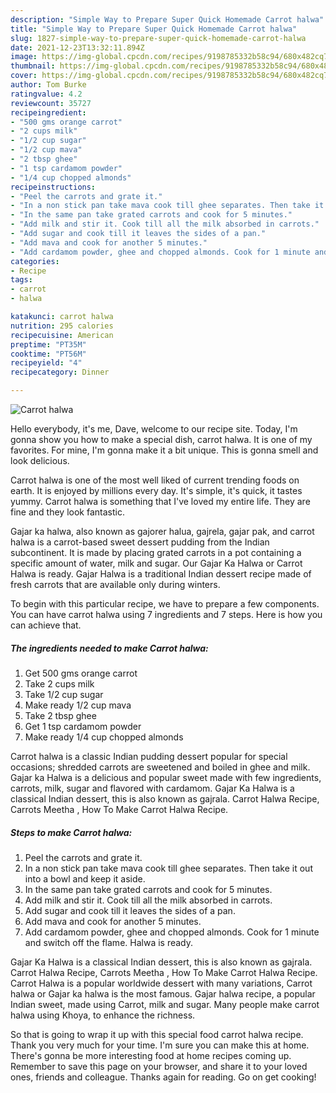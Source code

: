 ```yaml
---
description: "Simple Way to Prepare Super Quick Homemade Carrot halwa"
title: "Simple Way to Prepare Super Quick Homemade Carrot halwa"
slug: 1827-simple-way-to-prepare-super-quick-homemade-carrot-halwa
date: 2021-12-23T13:32:11.894Z
image: https://img-global.cpcdn.com/recipes/9198785332b58c94/680x482cq70/carrot-halwa-recipe-main-photo.jpg
thumbnail: https://img-global.cpcdn.com/recipes/9198785332b58c94/680x482cq70/carrot-halwa-recipe-main-photo.jpg
cover: https://img-global.cpcdn.com/recipes/9198785332b58c94/680x482cq70/carrot-halwa-recipe-main-photo.jpg
author: Tom Burke
ratingvalue: 4.2
reviewcount: 35727
recipeingredient:
- "500 gms orange carrot"
- "2 cups milk"
- "1/2 cup sugar"
- "1/2 cup mava"
- "2 tbsp ghee"
- "1 tsp cardamom powder"
- "1/4 cup chopped almonds"
recipeinstructions:
- "Peel the carrots and grate it."
- "In a non stick pan take mava cook till ghee separates. Then take it out into a bowl and keep it aside."
- "In the same pan take grated carrots and cook for 5 minutes."
- "Add milk and stir it. Cook till all the milk absorbed in carrots."
- "Add sugar and cook till it leaves the sides of a pan."
- "Add mava and cook for another 5 minutes."
- "Add cardamom powder, ghee and chopped almonds. Cook for 1 minute and switch off the flame. Halwa is ready."
categories:
- Recipe
tags:
- carrot
- halwa

katakunci: carrot halwa 
nutrition: 295 calories
recipecuisine: American
preptime: "PT35M"
cooktime: "PT56M"
recipeyield: "4"
recipecategory: Dinner

---
```



![Carrot halwa](https://img-global.cpcdn.com/recipes/9198785332b58c94/680x482cq70/carrot-halwa-recipe-main-photo.jpg)

Hello everybody, it's me, Dave, welcome to our recipe site. Today, I'm gonna show you how to make a special dish, carrot halwa. It is one of my favorites. For mine, I'm gonna make it a bit unique. This is gonna smell and look delicious.

Carrot halwa is one of the most well liked of current trending foods on earth. It is enjoyed by millions every day. It's simple, it's quick, it tastes yummy. Carrot halwa is something that I've loved my entire life. They are fine and they look fantastic.

Gajar ka halwa, also known as gajorer halua, gajrela, gajar pak, and carrot halwa is a carrot-based sweet dessert pudding from the Indian subcontinent. It is made by placing grated carrots in a pot containing a specific amount of water, milk and sugar. Our Gajar Ka Halwa or Carrot Halwa is ready. Gajar Halwa is a traditional Indian dessert recipe made of fresh carrots that are available only during winters.


To begin with this particular recipe, we have to prepare a few components. You can have carrot halwa using 7 ingredients and 7 steps. Here is how you can achieve that.

<!--inarticleads1-->

##### The ingredients needed to make Carrot halwa:

1. Get 500 gms orange carrot
1. Take 2 cups milk
1. Take 1/2 cup sugar
1. Make ready 1/2 cup mava
1. Take 2 tbsp ghee
1. Get 1 tsp cardamom powder
1. Make ready 1/4 cup chopped almonds


Carrot halwa is a classic Indian pudding dessert popular for special occasions; shredded carrots are sweetened and boiled in ghee and milk. Gajar ka Halwa is a delicious and popular sweet made with few ingredients, carrots, milk, sugar and flavored with cardamom. Gajar Ka Halwa is a classical Indian dessert, this is also known as gajrala. Carrot Halwa Recipe, Carrots Meetha , How To Make Carrot Halwa Recipe. 

<!--inarticleads2-->

##### Steps to make Carrot halwa:

1. Peel the carrots and grate it.
1. In a non stick pan take mava cook till ghee separates. Then take it out into a bowl and keep it aside.
1. In the same pan take grated carrots and cook for 5 minutes.
1. Add milk and stir it. Cook till all the milk absorbed in carrots.
1. Add sugar and cook till it leaves the sides of a pan.
1. Add mava and cook for another 5 minutes.
1. Add cardamom powder, ghee and chopped almonds. Cook for 1 minute and switch off the flame. Halwa is ready.


Gajar Ka Halwa is a classical Indian dessert, this is also known as gajrala. Carrot Halwa Recipe, Carrots Meetha , How To Make Carrot Halwa Recipe. Carrot Halwa is a popular worldwide dessert with many variations, Carrot halwa or Gajar ka halwa is the most famous. Gajar halwa recipe, a popular Indian sweet, made using Carrot, milk and sugar. Many people make carrot halwa using Khoya, to enhance the richness. 

So that is going to wrap it up with this special food carrot halwa recipe. Thank you very much for your time. I'm sure you can make this at home. There's gonna be more interesting food at home recipes coming up. Remember to save this page on your browser, and share it to your loved ones, friends and colleague. Thanks again for reading. Go on get cooking!
